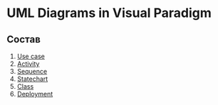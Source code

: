 # UML Diagrams in Visual Paradigm
## Состав
1. [Use case](https://github.com/PavelPiuta/Messenger/tree/main/Diagrams/Use%20case)
2. [Activity](https://github.com/PavelPiuta/Messenger/tree/main/Diagrams/Activity)
3. [Sequence](https://github.com/PavelPiuta/Messenger/tree/main/Diagrams/Sequence)
4. [Statechart]()
5. [Class](https://github.com/PavelPiuta/Messenger/tree/main/Diagrams/dgr%20class)
6. [Deployment]()
